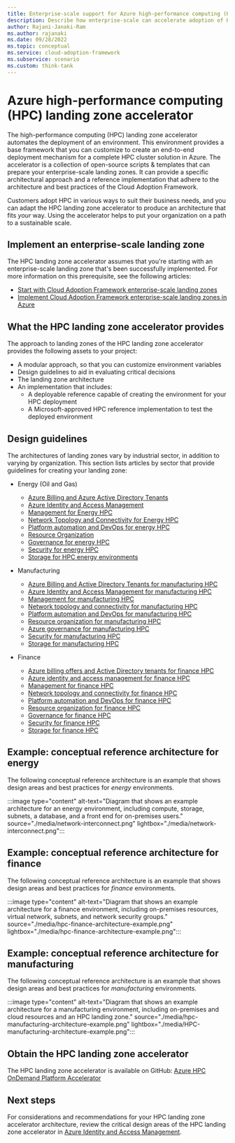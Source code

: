 ```yaml
---
title: Enterprise-scale support for Azure high-performance computing (HPC)
description: Describe how enterprise-scale can accelerate adoption of HPC.
author: Rajani-Janaki-Ram
ms.author: rajanaki
ms.date: 09/28/2022
ms.topic: conceptual
ms.service: cloud-adoption-framework
ms.subservice: scenario
ms.custom: think-tank
---
```


# Azure high-performance computing (HPC) landing zone accelerator

The high-performance computing (HPC) landing zone accelerator automates the deployment of an environment. This environment provides a base framework that you can customize to create an end-to-end deployment mechanism for a complete HPC cluster solution in Azure. The accelerator is a collection of open-source scripts & templates that can prepare your enterprise-scale landing zones. It can provide a specific architectural approach and a reference implementation that adhere to the architecture and best practices of the Cloud Adoption Framework. 

Customers adopt HPC in various ways to suit their business needs, and you can adapt the HPC landing zone accelerator to produce an architecture that fits *your* way. Using the accelerator helps to put your organization on a path to a sustainable scale.

## Implement an enterprise-scale landing zone

The HPC landing zone accelerator assumes that you're starting with an enterprise-scale landing zone that's been successfully implemented. For more information on this prerequisite, see the following articles:

- [Start with Cloud Adoption Framework enterprise-scale landing zones](../../ready/enterprise-scale/index.md)
- [Implement Cloud Adoption Framework enterprise-scale landing zones in Azure](../../ready/enterprise-scale/implementation.md)

## What the HPC landing zone accelerator provides

The approach to landing zones of the HPC landing zone accelerator provides the following assets to your project:

- A modular approach, so that you can customize environment variables
- Design guidelines to aid in evaluating critical decisions
- The landing zone architecture
- An implementation that includes:
  - A deployable reference capable of creating the environment for your HPC deployment
  - A Microsoft-approved HPC reference implementation to test the deployed environment

## Design guidelines

The architectures of landing zones vary by industrial sector, in addition to varying by organization. This section lists articles by sector that provide guidelines for creating your landing zone:

- Energy (Oil and Gas)

  - [Azure Billing and Azure Active Directory Tenants](./energy/azure-billing-active-directory-tenant.md)
  - [Azure Identity and Access Management](./energy/identity-access-management.md)
  - [Management for Energy HPC](./energy/management.md)
  - [Network Topology and Connectivity for Energy HPC](./energy/network-topology-connectivity.md)
  - [Platform automation and DevOps for energy HPC](./energy/platform-automation-devops.md)
  - [Resource Organization](./energy/resource-organization.md)
  - [Governance for energy HPC](./energy/security-governance-compliance.md)
  - [Security for energy HPC](./energy/security.md)
  - [Storage for HPC energy environments](./energy/storage.md)
  
- Manufacturing 
  - [Azure Billing and Active Directory Tenants for manufacturing HPC](./manufacturing/azure-billing-active-directory-tenant.md)
  - [Azure Identity and Access Management for manufacturing HPC](./manufacturing/identity-access-management.md)
  - [Management for manufacturing HPC](./manufacturing/management.md)
  - [Network topology and connectivity for manufacturing HPC](./manufacturing/network-topology-connectivity.md)
  - [Platform automation and DevOps for manufacturing HPC](./manufacturing/platform-automation-devops.md)
  - [Resource organization for manufacturing HPC](./manufacturing/resource-organization.md)
  - [Azure governance for manufacturing HPC](./manufacturing/security-governance-compliance.md)
  - [Security for manufacturing HPC](./manufacturing/security.md)
  - [Storage for manufacturing HPC](./manufacturing/storage.md)

- Finance
  - [Azure billing offers and Active Directory tenants for finance HPC](./finance/azure-billing-active-directory-tenant.md)
  - [Azure identity and access management for finance HPC](./finance/identity-access-management.md)
  - [Management for finance HPC](./finance/management.md)
  - [Network topology and connectivity for finance HPC](./finance/network-topology-connectivity.md)
  - [Platform automation and DevOps for finance HPC](./finance/platform-automation-devops.md)
  - [Resource organization for finance HPC](./finance/resource-organization.md)
  - [Governance for finance HPC](./finance/security-governance-compliance.md)
  - [Security for finance HPC](./finance/security.md)
  - [Storage for finance HPC](./finance/storage.md)

## Example: conceptual reference architecture for energy

The following conceptual reference architecture is an example that shows design areas and best practices for *energy* environments.

:::image type="content" alt-text="Diagram that shows an example architecture for an energy environment, including compute, storage, subnets, a database, and a front end for on-premises users." source="./media/network-interconnect.png" lightbox="./media/network-interconnect.png":::

## Example: conceptual reference architecture for finance

The following conceptual reference architecture is an example that shows design areas and best practices for *finance* environments.

:::image type="content" alt-text="Diagram that shows an example architecture for a finance environment, including on-premises resources, virtual network, subnets, and network security groups." source="./media/hpc-finance-architecture-example.png" lightbox="./media/hpc-finance-architecture-example.png":::


## Example: conceptual reference architecture for manufacturing

The following conceptual reference architecture is an example that shows design areas and best practices for *manufacturing* environments.

:::image type="content" alt-text="Diagram that shows an example architecture for a manufacturing environment, including on-premises and cloud resources and an HPC landing zone." source="./media/hpc-manufacturing-architecture-example.png" lightbox="./media/HPC-manufacturing-architecture-example.png":::


## Obtain the HPC landing zone accelerator

The HPC landing zone accelerator is available on GitHub: [Azure HPC OnDemand Platform Accelerator](https://azure.github.io/az-hop/)

## Next steps

For considerations and recommendations for your HPC landing zone accelerator architecture, review the critical design areas of the HPC landing zone accelerator in [Azure Identity and Access Management](./energy/identity-access-management.md).
